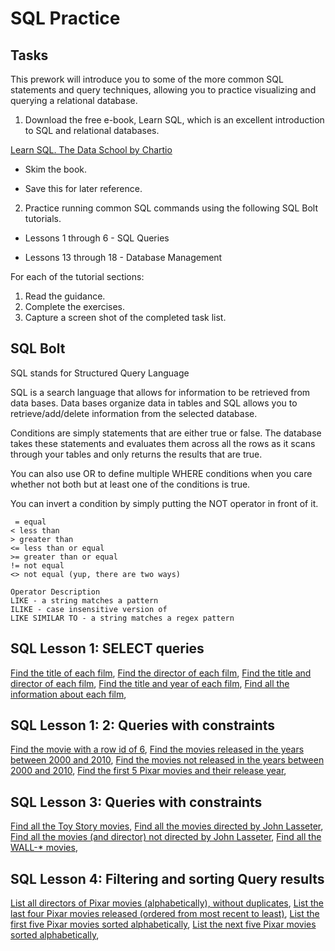 # SQL Practice

## Tasks

This prework will introduce you to some of the more common SQL statements and query techniques, allowing you to practice visualizing and querying a relational database.

1. Download the free e-book, Learn SQL, which is an excellent introduction to SQL and relational databases.

[Learn SQL. The Data School by Chartio](https://drive.google.com/file/d/11PSj53qx-rUGF8mThyHIevYkuQKb0zlL/view?usp=sharing)


* Skim the book.

* Save this for later reference.

2. Practice running common SQL commands using the following SQL Bolt tutorials.

* Lessons 1 through 6 - SQL Queries

* Lessons 13 through 18 - Database Management

For each of the tutorial sections:

1. Read the guidance.
2. Complete the exercises.
3. Capture a screen shot of the completed task list.

## SQL Bolt

SQL stands for Structured Query Language

SQL is a search language that allows for information to be retrieved from data bases. Data bases organize data in tables and SQL allows you to retrieve/add/delete information from the selected database.

Conditions are simply statements that are either true or false. The database takes these statements and evaluates them across all the rows as it scans through your tables and only returns the results that are true.

You can also use OR to define multiple WHERE conditions when you care whether not both but at least one of the conditions is true.

You can invert a condition by simply putting the NOT operator in front of it.

``` Operator  Description
 = equal 
< less than 
> greater than 
<= less than or equal 
>= greater than or equal 
!= not equal 
<> not equal (yup, there are two ways)

Operator Description 
LIKE - a string matches a pattern 
ILIKE - case insensitive version of 
LIKE SIMILAR TO - a string matches a regex pattern
```

## SQL Lesson 1: SELECT queries

[Find the title of each film](img/sql-bolt-ex1-title.jpg),
[Find the director of each film](img/sql-bolt-ex1-director.jpg),
[Find the title and director of each film](img/sql-bolt-ex1-title-director.jpg),
[Find the title and year of each film](img/sql-bolt-ex1-title-year.jpg),
[Find all the information about each film](img/sql-bolt-ex1-all.jpg),

## SQL Lesson 1:  2: Queries with constraints

[Find the movie with a row id of 6](img/sql-bolt-ex2-id.jpg),
[Find the movies released in the years between 2000 and 2010](img/sql-bolt-ex2-between.jpg),
[Find the movies not released in the years between 2000 and 2010](img/sql-bolt-ex2-not-between.jpg),
[Find the first 5 Pixar movies and their release year](img/sql-bolt-ex2-5-pixar.jpg),

## SQL Lesson 3: Queries with constraints

[Find all the Toy Story movies](img/sql-bolt-ex3-constraint1.jpg),
[Find all the movies directed by John Lasseter](img/sql-bolt-ex3-constraint2.jpg),
[Find all the movies (and director) not directed by John Lasseter](img/sql-bolt-ex3-constraint3.jpg),
[Find all the WALL-* movies](img/sql-bolt-ex3-constraint4.jpg),

## SQL Lesson 4: Filtering and sorting Query results

[List all directors of Pixar movies (alphabetically), without duplicates](img/sql-bolt-ex4-filter-sorting1.jpg),
[List the last four Pixar movies released (ordered from most recent to least)](img/sql-bolt-ex4-filter-sorting2.jpg),
[List the first five Pixar movies sorted alphabetically](img/sql-bolt-ex4-filter-sorting3.jpg),
[List the next five Pixar movies sorted alphabetically](img/sql-bolt-ex4-filter-sorting4.jpg),

